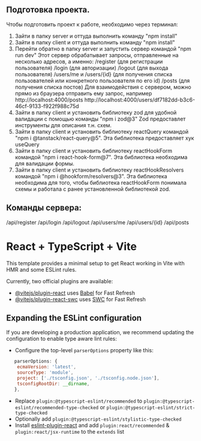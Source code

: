 ## Подготовка проекта.

Чтобы подготовить проект к работе, необходимо через терминал:

1. Зайти в папку server и оттуда выполнить команду "npm install"
2. Зайти в папку client и оттуда выполнить команду "npm install"
3. Перейти обратно в папку server и запустить сервер командой "npm run dev"
   Этот сервер обрабатывает запросы, отправленные на несколько адресов, а именно:
   /register (для регистрации пользователя)
   /login (для авторизации)
   /logout (для выхода пользователя)
   /users/me и /users/{id} (для получения списка пользователей или конкретного пользователя по его id)
   /posts (для получения списка постов)
   Для взаимодействия с сервером, можно прямо из браузера отправить ему запрос, например
   http://localhost:4000/posts
   http://localhost:4000/users/df7182dd-b3c6-46cf-9133-f922f988c75d
4. Зайти в папку client и установить библиотеку zod для удобной валидации с помощью команды "npm i zod@3"
   Zod предоставлет инструменты для описания т.н. схем.
5. Зайти в папку client и установить библиотеку reactQuery командой "npm i @tanstack/react-query@5". Эта библиотека предоставляет хук useQuery
6. Зайти в папку client и установить библиотеку reactHookForm командой "npm i react-hook-form@7". Эта библиотека необходима для валидации формы.
7. Зайти в папку client и установить библиотеку reactHookResolvers командой "npm i @hookform/resolvers@3". Эта библиотека необходима для того, чтобы библиотека reactHookForm понимала схемы и работала с ранее установленной библиотекой zod.

## Команды сервера:

/api/register
/api/login
/api/logout
/api/users/me
/api/users/{id}
/api/posts

# React + TypeScript + Vite

This template provides a minimal setup to get React working in Vite with HMR and some ESLint rules.

Currently, two official plugins are available:

-   [@vitejs/plugin-react](https://github.com/vitejs/vite-plugin-react/blob/main/packages/plugin-react/README.md) uses [Babel](https://babeljs.io/) for Fast Refresh
-   [@vitejs/plugin-react-swc](https://github.com/vitejs/vite-plugin-react-swc) uses [SWC](https://swc.rs/) for Fast Refresh

## Expanding the ESLint configuration

If you are developing a production application, we recommend updating the configuration to enable type aware lint rules:

-   Configure the top-level `parserOptions` property like this:

```js
   parserOptions: {
    ecmaVersion: 'latest',
    sourceType: 'module',
    project: ['./tsconfig.json', './tsconfig.node.json'],
    tsconfigRootDir: __dirname,
   },
```

-   Replace `plugin:@typescript-eslint/recommended` to `plugin:@typescript-eslint/recommended-type-checked` or `plugin:@typescript-eslint/strict-type-checked`
-   Optionally add `plugin:@typescript-eslint/stylistic-type-checked`
-   Install [eslint-plugin-react](https://github.com/jsx-eslint/eslint-plugin-react) and add `plugin:react/recommended` & `plugin:react/jsx-runtime` to the `extends` list
